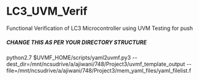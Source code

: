 # LC3_UVM_Verif
Functional Verification of LC3 Microcontroller using UVM
Testing for push

##### CHANGE THIS AS PER YOUR DIRECTORY STRUCTURE #####
python2.7 $UVMF_HOME/scripts/yaml2uvmf.py3 --dest_dir=/mnt/ncsudrive/a/ajiwani/748/Project3/uvmf_template_output --file=/mnt/ncsudrive/a/ajiwani/748/Project3/mem_yaml_files/yaml_filelist.f
